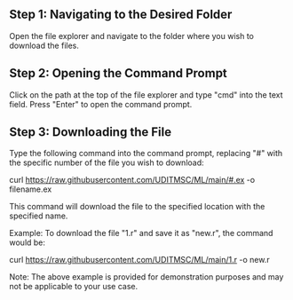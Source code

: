 ## Step 1: Navigating to the Desired Folder

Open the file explorer and navigate to the folder where you wish to download the files.

## Step 2: Opening the Command Prompt

Click on the path at the top of the file explorer and type "cmd" into the text field. Press "Enter" to open the command prompt.

## Step 3: Downloading the File

Type the following command into the command prompt, replacing "#" with the specific number of the file you wish to download:

curl https://raw.githubusercontent.com/UDITMSC/ML/main/#.ex -o filename.ex

This command will download the file to the specified location with the specified name.

Example: To download the file "1.r" and save it as "new.r", the command would be:

curl https://raw.githubusercontent.com/UDITMSC/ML/main/1.r -o new.r

Note: The above example is provided for demonstration purposes and may not be applicable to your use case.
